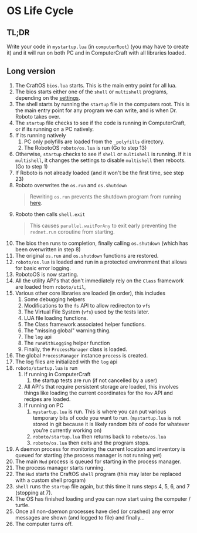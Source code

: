 # OS Life Cycle

## TL;DR

Write your code in `mystartup.lua` (in `computerRoot`) (you may have to create it) and it will run on both PC and in ComputerCraft with all libraries loaded.

## Long version

1. The CraftOS `bios.lua` starts. This is the main entry point for all lua.
2. The bios starts either one of the `shell` or `multishell` programs, depending on the [settings](<http://computercraft.info/wiki/Settings_(API)>).
3. The shell starts by running the `startup` file in the computers root. This is the main entry point for any program we can write, and is when Dr. Roboto takes over.
4. The `startup` file checks to see if the code is running in ComputerCraft, or if its running on a PC natively.
5. If its running natively
    1. PC only polyfills are loaded from the `_polyfills` directory.
    2. The RobotoOS `roboto/os.lua` is run (Go to step 13)
6. Otherwise, `startup` checks to see if `shell` or `multishell` is running. If it is `multishell`, it changes the settings to disable `multishell` then reboots. (Go to step 1)
7. If Roboto is not already loaded (and it won't be the first time, see step 23)
8. Roboto overwrites the `os.run` and `os.shutdown`
    > Rewriting `os.run` prevents the shutdown program from running [here](https://github.com/dan200/ComputerCraft/blob/e85cdacbc58dedacb7fcbb119efd2b44db4bcdd6/src/main/resources/assets/computercraft/lua/bios.lua#L864).
9. Roboto then calls `shell.exit`
    > This causes `parallel.waitForAny` to exit early preventing the `rednet.run` coroutine from starting.
10. The bios then runs to completion, finally calling `os.shutdown` (which has been overwritten in step 8)
11. The original `os.run` and `os.shutdown` functions are restored.
12. `roboto/os.lua` is loaded and run in a protected environment that allows for basic error logging.
13. RobotoOS is now starting.
14. All the utility API's that don't immediately rely on the `Class` framework are loaded from `roboto/util`,
15. Various other core libraries are loaded (in order), this includes
    1. Some debugging helpers
    2. Modifications to the `fs` API to allow redirecton to `vfs`
    3. The Virtual File System (`vfs`) used by the tests later.
    4. LUA file loading functions.
    5. The Class framework associated helper functions.
    6. The "missing global" warning thing.
    7. The `log` api
    8. The `runWithLogging` helper function
    9. Finally, the `ProcessManager` class is loaded.
16. The global `ProcessManager` instance `process` is created.
17. The log files are initialized with the `log` api
18. `roboto/startup.lua` is run
    1. If running in ComputerCraft
        1. the startup tests are run (if not cancelled by a user)
    2. All API's that require persistent storage are loaded, this involves things like loading the current coordinates for the `Mov` API and recipes are loaded.
    3. If running on PC
        1. `mystartup.lua` is run. This is where you can put various temporary bits of code you want to run. (`mystartup.lua` is not stored in git because it is likely random bits of code for whatever you're currently working on)
        2. `roboto/startup.lua` then returns back to `roboto/os.lua`
        3. `roboto/os.lua` then exits and the program stops.
19. A daemon process for monitoring the current location and inventory is queued for starting (the process manager is not running yet)
20. The main `Hud` process is queued for starting in the process manager.
21. The process manager starts running.
22. The `Hud` starts the CraftOS `shell` program (this may later be replaced with a custom shell program)
23. `shell` runs the `startup` file again, but this time it runs steps 4, 5, 6, and 7 (stopping at 7).
24. The OS has finished loading and you can now start using the computer / turtle.
25. Once all non-daemon processes have died (or crashed) any error messages are shown (and logged to file) and finally...
26. The computer turns off.
